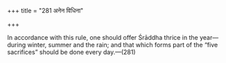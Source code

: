 +++
title = "281 अनेन विधिना"

+++

In accordance with this rule, one should offer Śrāddha thrice in the year—during winter, summer and the rain; and that which forms part of the “five sacrifices” should be done every day.—(281)